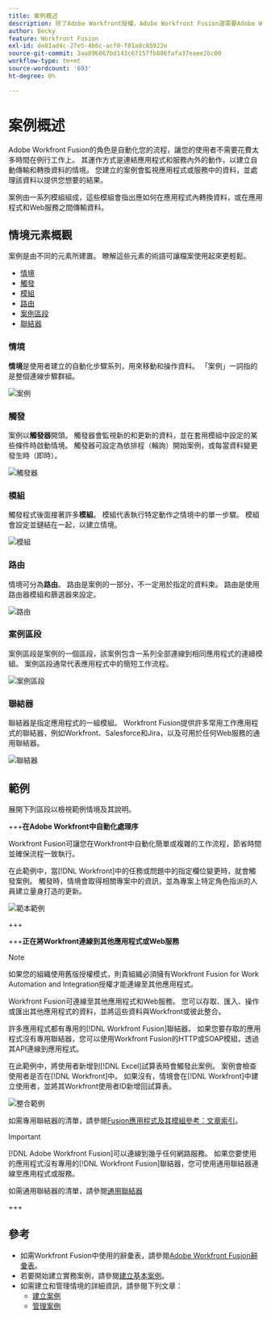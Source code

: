 ```yaml
---
title: 案例概述
description: 除了Adobe Workfront授權，Adobe Workfront Fusion還需要Adobe Workfront Fusion授權。
author: Becky
feature: Workfront Fusion
exl-id: de81ad4c-27e5-4b6c-acf0-f01a8c85922e
source-git-commit: 3aa896867bd143c67157fb886fafa37eaee2bc00
workflow-type: tm+mt
source-wordcount: '693'
ht-degree: 0%

---
```


# 案例概述

Adobe Workfront Fusion的角色是自動化您的流程，讓您的使用者不需要花費太多時間在例行工作上。 其運作方式是連結應用程式和服務內外的動作，以建立自動傳輸和轉換資料的情境。 您建立的案例會監視應用程式或服務中的資料，並處理該資料以提供您想要的結果。

案例由一系列模組組成，這些模組會指出應如何在應用程式內轉換資料，或在應用程式和Web服務之間傳輸資料。

## 情境元素概觀

案例是由不同的元素所建置。 瞭解這些元素的術語可讓檔案使用起來更輕鬆。

* [情境](#scenario)
* [觸發](#trigger)
* [模組](#module)
* [路由](#route)
* [案例區段](#scenario-segment)
* [聯結器](#connector)

### 情境

**情境**&#x200B;是使用者建立的自動化步驟系列，用來移動和操作資料。 「案例」一詞指的是整個連線步驟群組。

![案例](assets/entire-scenario-scenario.png)

### 觸發

案例以&#x200B;**觸發器**&#x200B;開頭。 觸發器會監視新的和更新的資料，並在套用模組中設定的某些條件時啟動情境。 觸發器可設定為依排程（輪詢）開始案例，或每當資料變更發生時（即時）。

![觸發器](assets/scenario-trigger.png)

### 模組

觸發程式後面接著許多&#x200B;**模組**。 模組代表執行特定動作之情境中的單一步驟。 模組會設定並鏈結在一起，以建立情境。

![模組](assets/scenario-module.png)

### 路由

情境可分為&#x200B;**路由**。 路由是案例的一部分，不一定用於指定的資料束。 路由是使用路由器模組和篩選器來設定。

![路由](assets/scenario-route.png)

### 案例區段

案例區段是案例的一個區段，該案例包含一系列全部連線到相同應用程式的連續模組。 案例區段通常代表應用程式中的簡短工作流程。

![案例區段](assets/scenario-segment.png)

### 聯結器

聯結器是指定應用程式的一組模組。 Workfront Fusion提供許多常用工作應用程式的聯結器，例如Workfront、Salesforce和Jira，以及可用於任何Web服務的通用聯結器。

![聯結器](assets/scenario-connectors.png)

## 範例

展開下列區段以檢視範例情境及其說明。

+++**在Adobe Workfront中自動化處理序**

Workfront Fusion可讓您在Workfront中自動化簡單或複雜的工作流程，節省時間並確保流程一致執行。

在此範例中，當[!DNL Workfront]中的任務或問題中的指定欄位變更時，就會觸發案例。 觸發時，情境會取得相關專案中的資訊，並為專案上特定角色指派的人員建立量身打造的更新。

![範本範例](assets/fusion-template-example.png)

+++

+++**正在將Workfront連線到其他應用程式或Web服務**

>[!NOTE]
>
>如果您的組織使用舊版授權模式，則貴組織必須擁有Workfront Fusion for Work Automation and Integration授權才能連線至其他應用程式。

Workfront Fusion可連線至其他應用程式和Web服務。 您可以存取、匯入、操作或匯出其他應用程式的資料，並將這些資料與Workfront或彼此整合。

許多應用程式都有專用的[!DNL Workfront Fusion]聯結器。 如果您要存取的應用程式沒有專用聯結器，您可以使用Workfront Fusion的HTTP或SOAP模組，透過其API連線到應用程式。

在此範例中，將使用者新增到[!DNL Excel]試算表時會觸發此案例。 案例會檢查使用者是否在[!DNL Workfront]中。 如果沒有，情境會在[!DNL Workfront]中建立使用者，並將其Workfront使用者ID新增回試算表。

![整合範例](assets/fusion-integration-example.png)

如需專用聯結器的清單，請參閱[Fusion應用程式及其模組參考：文章索引](/help/workfront-fusion/references/apps-and-modules/apps-and-modules-toc.md)。


>[!IMPORTANT]
>
>[!DNL Adobe Workfront Fusion]可以連線到幾乎任何網路服務。 如果您要使用的應用程式沒有專用的[!DNL Workfront Fusion]聯結器，您可使用通用聯結器連線至應用程式或服務。
>
>如需通用聯結器的清單，請參閱[通用聯結器](/help/workfront-fusion/references/apps-and-modules/apps-and-modules-toc.md#universal-connectors)

+++

## 參考

* 如需Workfront Fusion中使用的辭彙表，請參閱[Adobe Workfront Fusion辭彙表](/help/workfront-fusion/get-started-with-fusion/understand-fusion/fusion-glossary.md)。
* 若要開始建立實務案例，請參閱[建立基本案例](/help/workfront-fusion/build-practice-scenarios/create-basic-scenario.md)。
* 如需建立和管理情境的詳細資訊，請參閱下列文章：
   * [建立案例](/help/workfront-fusion/create-scenarios/create-scenarios-toc.md)
   * [管理案例](/help/workfront-fusion/manage-scenarios/manage-scenarios-toc.md)
